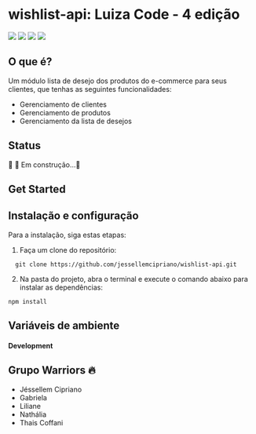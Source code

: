 # wishlist-api: Luiza Code - 4 edição

<p>
  <img src="https://img.shields.io/badge/JavaScript-F7DF1E?style=for-the-badge&logo=javascript&logoColor=black" />
  <img src="https://img.shields.io/badge/Node.js-339933?style=for-the-badge&logo=nodedotjs&logoColor=white"/>
  <img src="https://img.shields.io/badge/Express.js-000000?style=for-the-badge&logo=express&logoColor=white"/>
  <img src="https://img.shields.io/badge/MongoDB-316192?style=for-the-badge&logo=mongodb&logoColor=white" />
</p>

## O que é?

Um módulo lista de desejo dos produtos do e-commerce para seus clientes, que tenhas as seguintes funcionalidades:
- Gerenciamento de clientes
- Gerenciamento de produtos
- Gerenciamento da lista de desejos

## Status
🚧 🚀 Em construção...🚧

## Get Started 

## Instalação e configuração

Para a instalação, siga estas etapas:

1) Faça um clone do repositório:
```
  git clone https://github.com/jessellemcipriano/wishlist-api.git
```

2) Na pasta do projeto, abra o terminal e execute o comando abaixo para instalar as dependências:

```
npm install
```



## Variáveis de ambiente 
#### Development

## Grupo Warriors 🔥
- Jéssellem Cipriano
- Gabriela
- Liliane
- Nathália
- Thais Coffani
